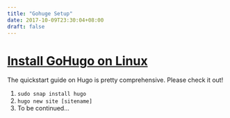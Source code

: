 ```yaml
---
title: "Gohuge Setup"
date: 2017-10-09T23:30:04+08:00
draft: false
---
```


# [Install GoHugo on Linux](https://gohugo.io/getting-started/quick-start/)

The quickstart guide on Hugo is pretty comprehensive. Please check it out!

1. `sudo snap install hugo`
2. `hugo new site [sitename]`
3. To be continued...